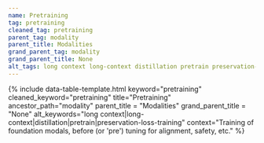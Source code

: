 ```yaml
---
name: Pretraining
tag: pretraining
cleaned_tag: pretraining
parent_tag: modality
parent_title: Modalities
grand_parent_tag: modality
grand_parent_title: None
alt_tags: long context long-context distillation pretrain preservation-loss-training
---
```


{% include data-table-template.html 
  keyword="pretraining" 
  cleaned_keyword="pretraining" 
  title="Pretraining"
  ancestor_path="modality" 
  parent_title = "Modalities"
  grand_parent_title = "None"
  alt_keywords="long context|long-context|distillation|pretrain|preservation-loss-training"
  context="Training of foundation modals, before (or 'pre') tuning for alignment, safety, etc."
%}


